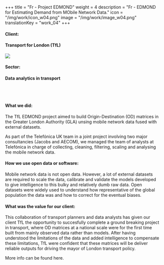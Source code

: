 +++
title = "Fr - Project EDMOND"
weight = 4
description = "Fr - EDMOND for Estimating Demand from MObile Network Data."
icon = "/img/work/icon_w04.png"
image = "/img/work/image_w04.png"
translationKey = "work_04"
+++

<div class="container">
	<div class="row">
		<div class="col-sm-3"><h4>Client:</h4></div>
		<div class="col-sm-3"> <h4><a><href = "https://tfl.gov.uk/">Transport for London (TfL)</a> </h4> </div>
		<div class="col-sm-3"><a><href = "https://tfl.gov.uk/"/> <img src="/img/clients/icon_tfl.png" /></a></div>
	</div>	
</div>	

<div class="container">
	<div class="row">
		<div class="col-sm-3"><h4>Sector:</h4></div>
		<div class="col-sm-3"> <h4>Data analytics in transport</div>
		<div class="col-sm-3"></div>
	</div>	
</div>	

<br></br>
<h4>What we did:</h4> 
<p>
The TfL EDMOND project aimed to build Origin-Destination (OD) matrices in the Greater London Authority (GLA) unsing mobile network data fused with external datasets.
</p>
<p>
As part of the Telefónica UK team in a joint project involving two major consultancies (<a><href = "http://www.jacobs.com/">Jacobs</a> and <a><href = "https://www.aecom.com/">AECOM</a>), we managed the team of analysts at Telefónica in charge of collecting, cleaning, filtering, scaling and analysing the mobile network data.
</p>

<h4>How we use open data or software:</h4>
<p>
Mobile network data is not open data. However, a lot of external datasets are required to scale the data, calibrate and validate the models developed to give intelligence to this bulky and relatively dumb raw data. Open datasets were widely used to understand how representative of the global population the data was and how to correct for the eventual biases.
</p>

<h4>What was the value for our client:</h4>
<p>
This collaboration of transport planners and data analysts has given our client TfL the opportunity to succesfully complete a ground breaking project in transport, where OD matrices at a national scale were for the first time built from mainly observed data rather than models. After having understood the limitations of the data and added intelligence to compensate these limitations, TfL were confident that these matrices will be deliver reliable outputs for driving the mayor of London transport policy.
</p>

<p>
More info can be found <a><href = "https://aetransport.org/en-gb/past-etc-papers/conference-papers-2018?search=edmond&state=a">here</a>.
</p>



